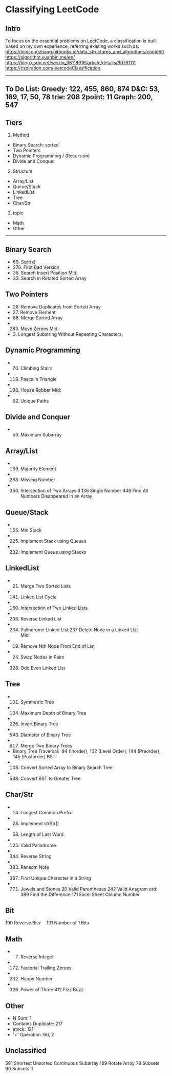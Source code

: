 # Classifying LeetCode

## Intro
To focus on the essential problems on LeetCode,
a classification is built based on my own experience,
referring existing works such as:
https://mincongzhang.gitbooks.io/data_structures_and_algorithms/content/
https://algorithm.yuanbin.me/en/
https://blog.csdn.net/weixin_38118016/article/details/90761111
https://cspiration.com/leetcodeClassification

---
To Do List:
Greedy: 122, 455, 860, 874
D&C: 53, 169, 17, 50, 78
trie: 208
2point: 11
Graph: 200, 547
---

## Tiers
1. Method
  * Binary Search: sorted
  * Two Pointers
  * Dynamic Programming / (Recursion)
  * Divide and Conquer
2. Structure
  * Array/List
  * Queue/Stack
  * LinkedList
  * Tree
  * Char/Str
3. topic
  * Math
  * Other
---

## Binary Search
* 69\. Sqrt(x)
* 278\.	First Bad Version
* 35\.	Search Insert Position
Mid:
* 33\.	Search in Rotated Sorted Array

## Two Pointers
* 26\.	Remove Duplicates from Sorted Array
* 27\.	Remove Element
* 88\.	Merge Sorted Array
* 283.	Move Zeroes
Mid:
* 3\.	Longest Substring Without Repeating Characters 

## Dynamic Programming
* 70. Climbing Stairs   
* 118.	Pascal's Triangle
* 198.	House Robber
Mid:
* 62. Unique Paths 

## Divide and Conquer
* 53.	Maximum Subarray

## Array/List
* 169.	Majority Element
* 268.	Missing Number
* 350.	Intersection of Two Arrays II
136	Single Number
448	Find All Numbers Disappeared in an Array

## Queue/Stack
* 155.	Min Stack
* 225.	Implement Stack using Queues
* 232.	Implement Queue using Stacks

## LinkedList
* 21.	Merge Two Sorted Lists
* 141.	Linked List Cycle
* 160.	Intersection of Two Linked Lists
* 206.	Reverse Linked List
* 234.	Palindrome Linked List
237	Delete Node in a Linked List  
Mid:
* 19.	Remove Nth Node From End of List
* 24.	Swap Nodes in Pairs
* 328.	Odd Even Linked List

## Tree
* 101.	Symmetric Tree  
* 104.	Maximum Depth of Binary Tree
* 226.	Invert Binary Tree
* 543.	Diameter of Binary Tree
* 617.	Merge Two Binary Trees
* Binary Tree Traversal:  94 (Inorder),  102 (Level Order), 144	(Preorder), 145 (Postorder)
BST:
* 108.	Convert Sorted Array to Binary Search Tree
* 538.	Convert BST to Greater Tree

## Char/Str
* 14.	Longest Common Prefix 
* 28.	Implement strStr()
* 58.	Length of Last Word
* 125.	Valid Palindrome
* 344.	Reverse String
* 383.	Ransom Note
* 387.	First Unique Character in a String
* 771.	Jewels and Stones
20	Valid Parentheses
242	Valid Anagram
ord:
389	Find the Difference
171	Excel Sheet Column Number 

## Bit
190	Reverse Bits    
191	Number of 1 Bits

## Math
* 7.	Reverse Integer 
* 172.	Factorial Trailing Zeroes
* 202.	Happy Number
* 326.	Power of Three
412	Fizz Buzz

## Other
* N Sum: 1
* Contains Duplicate: 217
* stock: 121
* '+' Operation: 66, 2

## Unclassified
581	Shortest Unsorted Continuous Subarray
189	Rotate Array
78	Subsets    
90	Subsets II  
